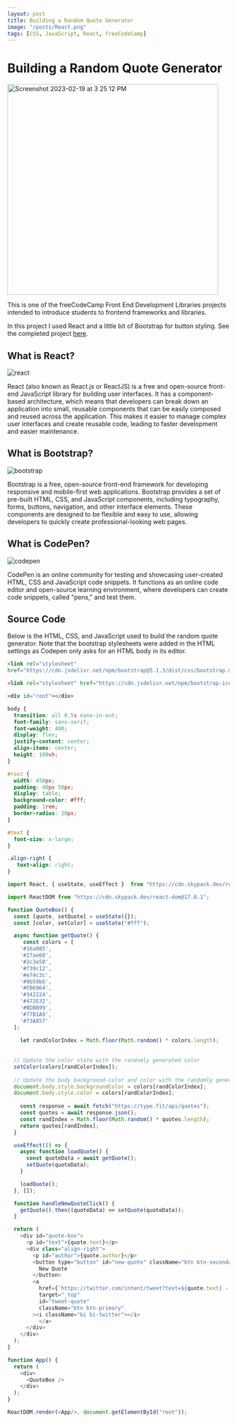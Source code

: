 ```yaml
---
layout: post
title: Building a Random Quote Generator
image: "/posts/React.png"
tags: [CSS, JavaScript, React, freeCodeCamp]
---
```

# Building a Random Quote Generator
<img width="478" alt="Screenshot 2023-02-19 at 3 25 12 PM" src="https://user-images.githubusercontent.com/19756136/219973377-f8559ed8-8221-400a-8b05-eb7795897b1a.png">

This is one of the freeCodeCamp Front End Development Libraries projects intended to introduce students to frontend frameworks and libraries. 

In this project I used React and a little bit of Bootstrap for button styling. See the completed project [here](https://codepen.io/chris-delgado/pen/rNZOwVZ).

## What is React?
![react](https://user-images.githubusercontent.com/19756136/219974049-8ef66f06-72e9-456a-84a5-fd446cfb560c.jpeg)

React (also known as React.js or ReactJS) is a free and open-source front-end JavaScript library for building user interfaces. It has a component-based architecture, which means that developers can break down an application into small, reusable components that can be easily composed and reused across the application. This makes it easier to manage complex user interfaces and create reusable code, leading to faster development and easier maintenance.

## What is Bootstrap?
![bootstrap](https://user-images.githubusercontent.com/19756136/219974054-a20e2417-6185-4352-b17c-643d41dbcba6.png)

Bootstrap is a free, open-source front-end framework for developing responsive and mobile-first web applications. Bootstrap provides a set of pre-built HTML, CSS, and JavaScript components, including typography, forms, buttons, navigation, and other interface elements. These components are designed to be flexible and easy to use, allowing developers to quickly create professional-looking web pages.

## What is CodePen?
![codepen](https://user-images.githubusercontent.com/19756136/219974056-4eb9f8b3-d111-4ed3-8350-74f3c5fa2bf7.png)

CodePen is an online community for testing and showcasing user-created HTML, CSS and JavaScript code snippets. It functions as an online code editor and open-source learning environment, where developers can create code snippets, called "pens," and test them.

## Source Code
Below is the HTML, CSS, and JavaScript used to build the random quote generator. Note that the bootstrap stylesheets were added in the HTML settings as Codepen only asks for an HTML body in its editor.

```html
<link rel="stylesheet"
href="https://cdn.jsdelivr.net/npm/bootstrap@5.1.3/dist/css/bootstrap.min.css"/>

<link rel="stylesheet" href="https://cdn.jsdelivr.net/npm/bootstrap-icons@1.7.2/font/bootstrap-icons.css">

<div id="root"></div>
```

```css
body {
  transition: all 0.5s ease-in-out;
  font-family: sans-serif;
  font-weight: 400;
  display: flex;
  justify-content: center;
  align-items: center;
  height: 100vh;
}

#root {
  width: 450px;
  padding: 40px 50px;
  display: table;
  background-color: #fff;
  padding: 1rem;
  border-radius: 10px;
}

#text {
  font-size: x-large;
}

.align-right {
   text-align: right;
}
```

```javascript
import React, { useState, useEffect }  from "https://cdn.skypack.dev/react@17.0.1";

import ReactDOM from "https://cdn.skypack.dev/react-dom@17.0.1";

function QuoteBox() {
  const [quote, setQuote] = useState({});
  const [color, setColor] = useState("#fff");

  async function getQuote() {
     const colors = [
    '#16a085',
    '#27ae60',
    '#2c3e50',
    '#f39c12',
    '#e74c3c',
    '#9b59b6',
    '#FB6964',
    '#342224',
    '#472E32',
    '#BDBB99',
    '#77B1A9',
    '#73A857'
  ];
    
    let randColorIndex = Math.floor(Math.random() * colors.length);
    
    
  // Update the color state with the randomly generated color
  setColor(colors[randColorIndex]);
    
  // Update the body background-color and color with the randomly generated color
  document.body.style.backgroundColor = colors[randColorIndex];
  document.body.style.color = colors[randColorIndex];
    
	const response = await fetch("https://type.fit/api/quotes");
    const quotes = await response.json();
    const randIndex = Math.floor(Math.random() * quotes.length);
    return quotes[randIndex];
  }

  useEffect(() => {
    async function loadQuote() {
      const quoteData = await getQuote();
      setQuote(quoteData);
    }

    loadQuote();
  }, []);

  function handleNewQuoteClick() {
    getQuote().then((quoteData) => setQuote(quoteData));
  }

  return (
    <div id="quote-box">
      <p id="text">{quote.text}</p>
      <div class="align-right">
        <p id="author">{quote.author}</p>
        <button type="button" id="new-quote" className="btn btn-secondary" onClick={handleNewQuoteClick}>
          New Quote
        </button>
        <a
          href={`https://twitter.com/intent/tweet?text=${quote.text} - ${quote.author}`}
          target="_top"
          id="tweet-quote"
          className="btn btn-primary"
        ><i className="bi bi-twitter"></i>
          </a>
      </div>
    </div>
  );
}

function App() {
  return (
    <div>
      <QuoteBox />
    </div>
  );
}

ReactDOM.render(<App/>, document.getElementById("root"));
```
